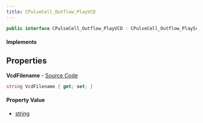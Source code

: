 ```yaml
---
title: CPulseCell_Outflow_PlayVCD
---
```


```csharp
public interface CPulseCell_Outflow_PlayVCD : CPulseCell_Outflow_PlaySceneBase, CPulseCell_BaseYieldingInflow, CPulseCell_BaseFlow, CPulseCell_Base, ISchemaClass<CPulseCell_Base>, ISchemaClass<CPulseCell_BaseFlow>, ISchemaClass<CPulseCell_BaseYieldingInflow>, ISchemaClass<CPulseCell_Outflow_PlaySceneBase>, ISchemaClass<CPulseCell_Outflow_PlayVCD>, ISchemaField, ISchemaClass, INativeHandle
```

#### Implements

## Properties

**VcdFilename** - [Source Code](https://github.com/swiftly-solution/swiftlys2/blob/main/managed/src/SwiftlyS2.Generated/Schemas/Interfaces/CPulseCell_Outflow_PlayVCD.cs#L16)

```csharp
string VcdFilename { get; set; }
```

#### Property Value

- [string](https://learn.microsoft.com/dotnet/api/system.string)

